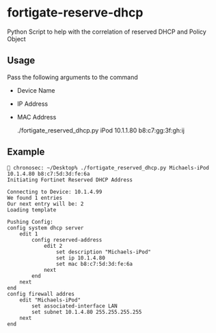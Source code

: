 fortigate-reserve-dhcp
======================

Python Script to help with the correlation of reserved DHCP and Policy Object

## Usage

Pass the following arguments to the command

  - Device Name
  - IP Address
  - MAC Address

    ./fortigate_reserved_dhcp.py iPod 10.1.1.80 b8:c7:gg:3f:gh:ij

## Example

    👻 chronosec: ~/Desktop% ./fortigate_reserved_dhcp.py Michaels-iPod 10.1.4.80 b8:c7:5d:3d:fe:6a
    Initiating Fortinet Reserved DHCP Address
    
    Connecting to Device: 10.1.4.99
    We found 1 entries
    Our next entry will be: 2
    Loading template
    
    Pushing Config:
    config system dhcp server
        edit 1
            config reserved-address
                edit 2
                    set description "Michaels-iPod"
                    set ip 10.1.4.80
                    set mac b8:c7:5d:3d:fe:6a
                next
            end
        next
    end
    config firewall addres
        edit "Michaels-iPod"
            set associated-interface LAN
            set subnet 10.1.4.80 255.255.255.255
        next
    end
